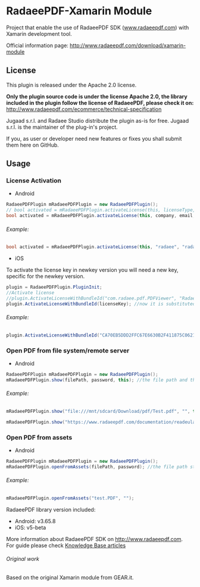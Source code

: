 RadaeePDF-Xamarin Module
========================

Project that enable the use of RadaeePDF SDK (www.radaeepdf.com) with Xamarin development tool.

Official information page: http://www.radaeepdf.com/download/xamarin-module

## License

This plugin is released under the Apache 2.0 license. 

**Only the plugin source code is under the license Apache 2.0, the library included in the plugin follow the license of RadaeePDF, please check it on:**
http://www.radaeepdf.com/ecommerce/technical-specification   

Jugaad s.r.l. and Radaee Studio distribute the plugin as-is for free.
Jugaad s.r.l. is the maintainer of the plug-in's project.

If you, as user or developer need new features or fixes you shall submit them here on GitHub.

## Usage

### License Activation

* Android

```C#
RadaeePDFPlugin mRadaeePDFPlugin = new RadaeePDFPlugin();
// bool activated = mRadaeePDFPlugin.activateLicense(this, licenseType, company, email, licenseKey); //old license activation method
bool activated = mRadaeePDFPlugin.activateLicense(this, company, email, licenseKey); //now it is substituted by this one
```

###### Example:

```C#
bool activated = mRadaeePDFPlugin.activateLicense(this, "radaee", "radaee_com@yahoo.cn", "LNJFDN-C89QFX-9ZOU9E-OQ31K2-FADG6Z-XEBCAO");
```

* iOS

To activate the license key in newkey version you will need a new key, specific for the newkey version.

```C#
plugin = RadaeePDFPlugin.PluginInit;
//Activate license
//plugin.ActivateLicenseWithBundleId("com.radaee.pdf.PDFViewer", "Radaee", "radaee_com@yahoo.cn", "89WG9I-HCL62K-H3CRUZ-WAJQ9H-FADG6Z-XEBCAO"); //old license activation method
plugin.ActivateLicenseWithBundleId(licenseKey); //now it is substituted by this one
```

###### Example:

```C#
plugin.ActivateLicenseWithBundleId("CA70EB5DDD2FFC67E6630B2F411875C0621366DE8732CEEE594770237EEEAE030910966E24891181C5DA63AC4A4C77EF");
```

### Open PDF from file system/remote server

* Android

```C#
RadaeePDFPlugin mRadaeePDFPlugin = new RadaeePDFPlugin();
mRadaeePDFPlugin.show(filePath, password, this); //the file path and the password to open the pdf if exists
```

###### Example:
	
```C#
mRadaeePDFPlugin.show("file:///mnt/sdcard/Download/pdf/Test.pdf", "", this); //local

mRadaeePDFPlugin.show("https://www.radaeepdf.com/documentation/readeula/eula/eula.pdf", "", this); //remote
```

### Open PDF from assets

* Android

```C#
RadaeePDFPlugin mRadaeePDFPlugin = new RadaeePDFPlugin();
mRadaeePDFPlugin.openFromAssets(filePath, password); //the file path starting from assets folder and the password to open the pdf if exists
```

###### Example:
	
```C#
mRadaeePDFPlugin.openFromAssets("test.PDF", "");
```

RadaeePDF library version included:
- Android: v3.65.8
- iOS: v5-beta

More information about RadaeePDF SDK on http://www.radaeepdf.com.  
For guide please check [Knowledge Base articles](http://www.radaeepdf.com/support/knowledge-base?view=kb&catid=4)

###### Original work

Based on the original Xamarin module from GEAR.it.
